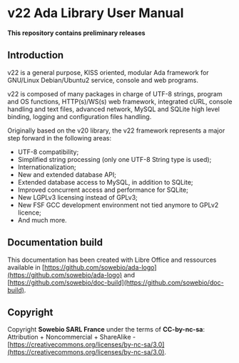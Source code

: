 # v22 Ada Library User Manual

**This repository contains preliminary releases**

## Introduction

v22 is a general purpose, KISS oriented, modular Ada framework for GNU/Linux Debian/Ubuntu2 service, console and web programs.

v22 is composed of many packages in charge of UTF-8 strings, program and OS functions, HTTP(s)/WS(s) web framework, integrated cURL, console handling and text files, advanced network, MySQL and SQLite high level binding, logging and configuration files handling. 

Originally based on the v20 library, the v22 framework represents a major step forward in the following areas:
- UTF-8 compatibility;
- Simplified string processing (only one UTF-8 String type is used);
- Internationalization;
- New and extended database API;
- Extended database access to MySQL, in addition to SQLite;
- Improved concurrent access and performance for SQLite;
- New LGPLv3 licensing instead of GPLv3;
- New FSF GCC development environment not tied anymore to GPLv2 licence; 
- And much more.

## Documentation build
This documentation has been created with Libre Office and ressources available in [https://github.com/sowebio/ada-logo](https://github.com/sowebio/ada-logo) and [https://github.com/sowebio/doc-build](https://github.com/sowebio/doc-build).

## Copyright

Copyright **Sowebio SARL France** under the terms of **CC-by-nc-sa**: Attribution + Noncommercial + ShareAlike - 
[https://creativecommons.org/licenses/by-nc-sa/3.0](https://creativecommons.org/licenses/by-nc-sa/3.0).